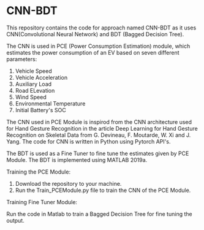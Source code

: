 # CNN-BDT

This repository contains the code for approach named CNN-BDT as it uses CNN(Convolutional Neural Network) and BDT (Bagged Decision Tree). 

The CNN is used in PCE (Power Consumption Estimation) module, which estimates the power consumption of an EV based on seven different parameters:
1) Vehicle Speed
2) Vehicle Acceleration
3) Auxiliary Load
4) Road ELevation
5) Wind Speed
6) Environmental Temperature
7) Initial Battery's SOC

The CNN used in PCE Module is inspirod from the CNN architecture used for Hand Gesture Recognition in the article Deep Learning for Hand Gesture Recognition on Skeletal Data from G. Devineau, F. Moutarde, W. Xi and J. Yang. The code for CNN is written in Python using Pytorch API's.

The BDT is used as a Fine Tuner to fine tune the estimates given by PCE Module. The BDT is implemented using MATLAB 2019a.

Training the PCE Module:
1) Download the repository to your machine.
2) Run the Train_PCEModule.py file to train the CNN of the PCE Module.

Training Fine Tuner Module:

Run the code in Matlab to train a Bagged Decision Tree for fine tuning the output.
